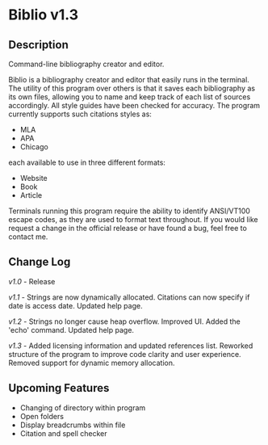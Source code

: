 # Biblio v1.3

## Description
Command-line bibliography creator and editor.

Biblio is a bibliography creator and editor that easily runs in the terminal.
The utility of this program over others is that it saves each bibliography as its own files, allowing you to name and keep track of each list of sources accordingly.
All style guides have been checked for accuracy.
The program currently supports such citations styles as:
 * MLA
 * APA
 * Chicago
 
each available to use in three different formats:
 * Website
 * Book
 * Article
 
Terminals running this program require the ability to identify ANSI/VT100 escape codes, as they are used to format text throughout.
If you would like request a change in the official release or have found a bug, feel free to contact me.

## Change Log
*v1.0* - Release

*v1.1* - Strings are now dynamically allocated. Citations can now specify if date is access date. Updated help page.

*v1.2* - Strings no longer cause heap overflow. Improved UI. Added the 'echo' command. Updated help page.

*v1.3* - Added licensing information and updated references list. Reworked structure of the program to improve code clarity and user experience. Removed support for dynamic memory allocation.

## Upcoming Features
 * Changing of directory within program
 * Open folders
 * Display breadcrumbs within file
 * Citation and spell checker

